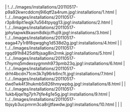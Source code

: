 | !../../images/installations/20110517-p9a92kwrcddcmj9i6qtf2a4rum.jpg!:installations/1.html | !../../images/installations/20110517-r3p8r8pit1eqjk7u564tpyqg13.jpg!:installations/2.html | !../../images/installations/20110517-jphytapwk8kasm8dkijcffuji9.jpg!:installations/3.html | !../../images/installations/20110517-eaga47y1r8f8qwqghg1d538d2g.jpg!:installations/4.html |
| !../../images/installations/20110517-rgqd91h8425difbjsag8in2rmk.jpg!:installations/5.html | !../../images/installations/20110517-t7nymq5mdexsygmmh973pmb23q.jpg!:installations/6.html | !../../images/installations/20110517-drht4bcdn71cm3k7q96rk6nc1t.jpg!:installations/7.html | !../../images/installations/20110517-dwd1wk4f3hukmb5i826hmywpbg.jpg!:installations/8.html |
| !../../images/installations/20110517-1ukb4jqe1tg7jrh7tjfe4g1e5g.jpg!:installations/9.html | !../../images/installations/20110517-tbjsyb3ucpmrm3ca8rjjtfawdw.jpg!:installations/10.html |  |  |
